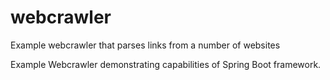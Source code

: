 # webcrawler
Example webcrawler that parses links from a number of websites

Example Webcrawler demonstrating capabilities of Spring Boot framework.
